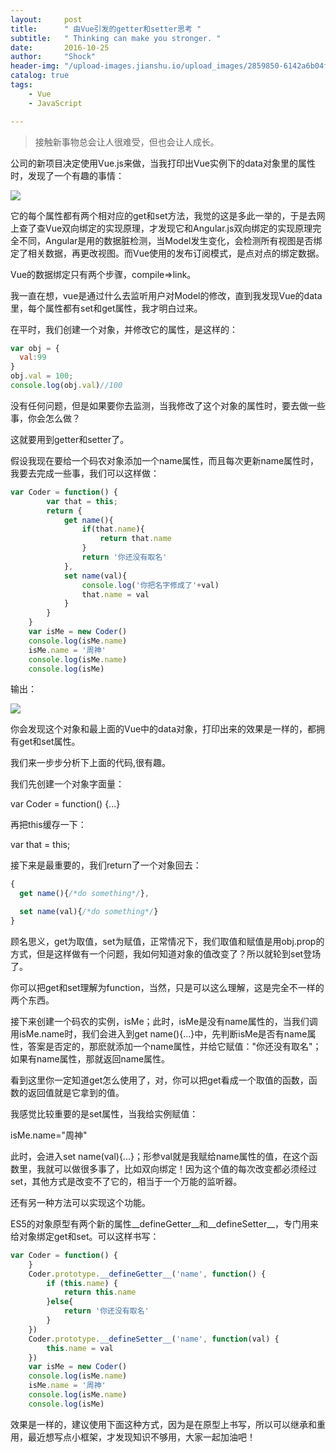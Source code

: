 ```yaml
---
layout:     post
title:      " 由Vue引发的getter和setter思考 "
subtitle:   " Thinking can make you stronger. "
date:       2016-10-25
author:     "Shock"
header-img: "/upload-images.jianshu.io/upload_images/2859850-6142a6b04f7319fb.png?imageMogr2/auto-orient/strip%7CimageView2/2/w/1240"
catalog: true
tags:
    - Vue
    - JavaScript

---
```


> 接触新事物总会让人很难受，但也会让人成长。

公司的新项目决定使用Vue.js来做，当我打印出Vue实例下的data对象里的属性时，发现了一个有趣的事情：

![](http://images2015.cnblogs.com/blog/929120/201610/929120-20161025151218546-1679290074.png)

它的每个属性都有两个相对应的get和set方法，我觉的这是多此一举的，于是去网上查了查Vue双向绑定的实现原理，才发现它和Angular.js双向绑定的实现原理完全不同，Angular是用的数据脏检测，当Model发生变化，会检测所有视图是否绑定了相关数据，再更改视图。而Vue使用的发布订阅模式，是点对点的绑定数据。

Vue的数据绑定只有两个步骤，compile=>link。

我一直在想，vue是通过什么去监听用户对Model的修改，直到我发现Vue的data里，每个属性都有set和get属性，我才明白过来。

在平时，我们创建一个对象，并修改它的属性，是这样的：

```javascript
var obj = {
  val:99
}
obj.val = 100;
console.log(obj.val)//100
```

没有任何问题，但是如果要你去监测，当我修改了这个对象的属性时，要去做一些事，你会怎么做？

这就要用到getter和setter了。

假设我现在要给一个码农对象添加一个name属性，而且每次更新name属性时，我要去完成一些事，我们可以这样做：

```javascript
var Coder = function() {
        var that = this;
        return {
            get name(){
                if(that.name){
                    return that.name
                }
                return '你还没有取名'
            },
            set name(val){
                console.log('你把名字修成了'+val)
                that.name = val
            }
        }
    }
    var isMe = new Coder()
    console.log(isMe.name)
    isMe.name = '周神'
    console.log(isMe.name)
    console.log(isMe)
```

输出：

![](http://images2015.cnblogs.com/blog/929120/201610/929120-20161025173135343-1508869676.png)

你会发现这个对象和最上面的Vue中的data对象，打印出来的效果是一样的，都拥有get和set属性。

我们来一步步分析下上面的代码,很有趣。

我们先创建一个对象字面量：

var Coder = function() {...}

再把this缓存一下：

var that = this;

接下来是最重要的，我们return了一个对象回去：

```javascript
{
  get name(){/*do something*/},

  set name(val){/*do something*/}
}
```

顾名思义，get为取值，set为赋值，正常情况下，我们取值和赋值是用obj.prop的方式，但是这样做有一个问题，我如何知道对象的值改变了？所以就轮到set登场了。

你可以把get和set理解为function，当然，只是可以这么理解，这是完全不一样的两个东西。

接下来创建一个码农的实例，isMe；此时，isMe是没有name属性的，当我们调用isMe.name时，我们会进入到get name(){...}中，先判断isMe是否有name属性，答案是否定的，那麽就添加一个name属性，并给它赋值："你还没有取名"；如果有name属性，那就返回name属性。

看到这里你一定知道get怎么使用了，对，你可以把get看成一个取值的函数，函数的返回值就是它拿到的值。

我感觉比较重要的是set属性，当我给实例赋值：

isMe.name="周神"

此时，会进入set name(val){...}；形参val就是我赋给name属性的值，在这个函数里，我就可以做很多事了，比如双向绑定！因为这个值的每次改变都必须经过set，其他方式是改变不了它的，相当于一个万能的监听器。

还有另一种方法可以实现这个功能。

ES5的对象原型有两个新的属性__defineGetter__和__defineSetter__，专门用来给对象绑定get和set。可以这样书写：

```javascript
var Coder = function() {
    }
    Coder.prototype.__defineGetter__('name', function() {
        if (this.name) {
            return this.name
        }else{
            return '你还没有取名'
        }
    })
    Coder.prototype.__defineSetter__('name', function(val) {
        this.name = val
    })
    var isMe = new Coder()
    console.log(isMe.name)
    isMe.name = '周神'
    console.log(isMe.name)
    console.log(isMe)
```

效果是一样的，建议使用下面这种方式，因为是在原型上书写，所以可以继承和重用，最近想写点小框架，才发现知识不够用，大家一起加油吧！
